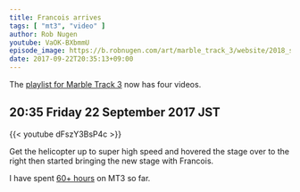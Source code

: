 ```yaml
---
title: Francois arrives
tags: [ "mt3", "video" ]
author: Rob Nugen
youtube: VaOK-BXbmmU
episode_image: https://b.robnugen.com/art/marble_track_3/website/2018_sep_02_mt3_placeholder.png
date: 2017-09-22T20:35:13+09:00
---
```

The [playlist for Marble Track 3](https://www.youtube.com/watch?v=-KjsYc4Mb5g&list=PL0osPGt21FB48UwuhtCUoi9JndC9YDHAZ) now has four videos.

## 20:35 Friday 22 September 2017 JST

{{< youtube dFszY3BsP4c >}}

Get the helicopter up to super high speed and hovered the stage over
to the right then started bringing the new stage with Francois.

I have spent [60+ hours](
http://www.grun1.com/utils/timeCalc.html?t1=4:14:42&c1=June%202017&t2=10:16:10&c2=July%202017&t3=26:12:06&c3=Aug%202017&t4=1:47:01&c4=1%20Sep%202017&t5=2:06:04&c5=6%20Sep%202017&t6=1:40:20&c6=8%20Sep%202017&t7=2:20:11&c7=9%20Sep%202017&t8=56:19&c8=9%20Sep%202017&t9=20:00&c9=9%20Sep%20extra%2020&t10=1:49:24&c10=11%20Sep%202017&t11=2:03:15&c11=12%20Sep%202017&t12=1:03:03&c12=14%20Sep%202017&t13=25:32&c13=18%20Sep%202017&t14=48:09&c14=18%20Sep%202017&t15=2:44:43&c15=22%20Sep%202017&t16=2:00:21&c16=22%20Sep%202017&mode=0&fs3=1&ft2=1&f3t1=1&f4t0=1&d=:&o4=1&fps=
) on MT3 so far.
